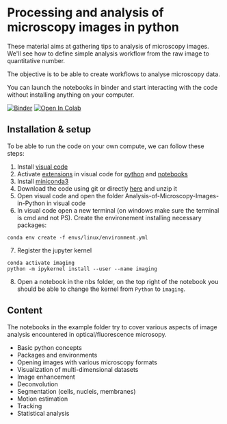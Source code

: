 

# Processing and analysis of microscopy images in python

These material aims at gathering tips to analysis of microscopy images. We'll see how to define simple analysis workflow from the raw image to quantitative number.

The objective is to be able to create workflows to analyse microscopy data.

You can launch the notebooks in binder  and start interacting with the code without installing anything on your computer.

[![Binder](https://mybinder.org/badge_logo.svg)](https://mybinder.org/v2/gh/jboulanger/Analysis-of-Microscopy-Images-in-Python/HEAD)
[![Open In Colab](https://colab.research.google.com/assets/colab-badge.svg)](https://colab.research.google.com/github/jboulanger/Analysis-of-Microscopy-Images-in-Python/)



## Installation & setup
To be able to run the code on your own compute, we can follow these steps:

1. Install [visual code](https://code.visualstudio.com/download)
2. Activate [extensions](https://code.visualstudio.com/docs/languages/python) in visual code for
[python](https://marketplace.visualstudio.com/items?itemName=ms-python.python) and
[notebooks](https://marketplace.visualstudio.com/items?itemName=ms-toolsai.jupyter)
3. Install [miniconda3](https://docs.conda.io/en/latest/miniconda.html)
4. Download the code using git or directly [here](https://github.com/jboulanger/Analysis-of-Microscopy-Images-in-Python/archive/refs/heads/main.zip) and unzip it
5. Open visual code and open the folder Analysis-of-Microscopy-Images-in-Python in visual code
6. In visual code open a new terminal (on windows make sure the terminal is cmd and not PS). Create the environement installing necessary packages:
```
conda env create -f envs/linux/environment.yml
```
7. Register the jupyter kernel
```
conda activate imaging
python -m ipykernel install --user --name imaging
```
8. Open a notebook in the nbs folder, on the top right of the notebook you should be able to change the kernel from `Python` to `imaging`.



## Content
The notebooks in the example folder try to cover various aspects of image analysis encountered in optical/fluorescence microsopy.

- Basic python concepts
- Packages and environments
- Opening images with various microscopy formats
- Visualization of multi-dimensional datasets
- Image enhancement
- Deconvolution
- Segmentation (cells, nucleis, membranes)
- Motion estimation
- Tracking
- Statistical analysis



